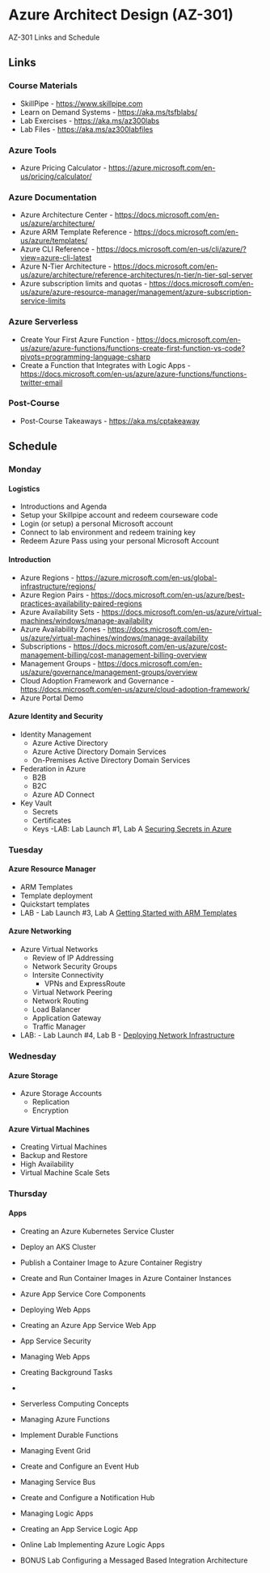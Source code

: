 # Azure Architect Design (AZ-301)

AZ-301 Links and Schedule

## Links

### Course Materials

- SkillPipe - <https://www.skillpipe.com>
- Learn on Demand Systems - <https://aka.ms/tsfblabs/>
- Lab Exercises - <https://aka.ms/az300labs>
- Lab Files - <https://aka.ms/az300labfiles>

### Azure Tools

- Azure Pricing Calculator - <https://azure.microsoft.com/en-us/pricing/calculator/>

### Azure Documentation

- Azure Architecture Center - <https://docs.microsoft.com/en-us/azure/architecture/>
- Azure ARM Template Reference - <https://docs.microsoft.com/en-us/azure/templates/>
- Azure CLI Reference - <https://docs.microsoft.com/en-us/cli/azure/?view=azure-cli-latest>
- Azure N-Tier Architecture - <https://docs.microsoft.com/en-us/azure/architecture/reference-architectures/n-tier/n-tier-sql-server>
- Azure subscription limits and quotas - <https://docs.microsoft.com/en-us/azure/azure-resource-manager/management/azure-subscription-service-limits>

### Azure Serverless

- Create Your First Azure Function - <https://docs.microsoft.com/en-us/azure/azure-functions/functions-create-first-function-vs-code?pivots=programming-language-csharp>
- Create a Function that Integrates with Logic Apps - <https://docs.microsoft.com/en-us/azure/azure-functions/functions-twitter-email>

### Post-Course

- Post-Course Takeaways - <https://aka.ms/cptakeaway>

## Schedule

### Monday 

#### Logistics
- Introductions and Agenda
- Setup your Skillpipe account and redeem courseware code
- Login (or setup) a personal Microsoft account
- Connect to lab environment and redeem training key
- Redeem Azure Pass using your personal Microsoft Account

#### Introduction

- Azure Regions - <https://azure.microsoft.com/en-us/global-infrastructure/regions/>
- Azure Region Pairs - <https://docs.microsoft.com/en-us/azure/best-practices-availability-paired-regions>
- Azure Availability Sets - <https://docs.microsoft.com/en-us/azure/virtual-machines/windows/manage-availability>
- Azure Availability Zones - <https://docs.microsoft.com/en-us/azure/virtual-machines/windows/manage-availability>
- Subscriptions - <https://docs.microsoft.com/en-us/azure/cost-management-billing/cost-management-billing-overview>
- Management Groups - <https://docs.microsoft.com/en-us/azure/governance/management-groups/overview>
- Cloud Adoption Framework and Governance - <https://docs.microsoft.com/en-us/azure/cloud-adoption-framework/>
- Azure Portal Demo

#### Azure Identity and Security

- Identity Management
  - Azure Active Directory
  - Azure Active Directory Domain Services
  - On-Premises Active Directory Domain Services
- Federation in Azure
  - B2B
  - B2C
  - Azure AD Connect
- Key Vault
  - Secrets
  - Certificates
  - Keys
  -LAB: Lab Launch #1, Lab A [Securing Secrets in Azure](https://github.com/MicrosoftLearning/AZ-301-MicrosoftAzureArchitectDesign/blob/master/Instructions/AZ-301T01_Lab_Mod01_Securing%20Secrets%20in%20Azure.md)

### Tuesday 

#### Azure Resource Manager
- ARM Templates
- Template deployment
- Quickstart templates
- LAB - Lab Launch #3, Lab A [Getting Started with ARM Templates](https://github.com/MicrosoftLearning/AZ-301-MicrosoftAzureArchitectDesign/blob/master/Instructions/AZ-301T03_Lab_Mod01_Getting%20Started%20with%20Azure%20Resource%20Manager%20Templates.md)

#### Azure Networking

- Azure Virtual Networks
  - Review of IP Addressing
  - Network Security Groups
  - Intersite Connectivity
    - VPNs and ExpressRoute
  - Virtual Network Peering
  - Network Routing
  - Load Balancer
  - Application Gateway
  - Traffic Manager
- LAB: - Lab Launch #4, Lab B - [Deploying Network Infrastructure](https://github.com/MicrosoftLearning/AZ-301-MicrosoftAzureArchitectDesign/blob/master/Instructions/AZ-301T04_Lab_Mod03_Deploying%20Network%20Infrastructure%20for%20use%20in%20Azure%20Solutions.md)


### Wednesday 


#### Azure Storage

- Azure Storage Accounts
  - Replication
  - Encryption

#### Azure Virtual Machines

- Creating Virtual Machines
-  Backup and Restore
- High Availability
-  Virtual Machine Scale Sets

### Thursday 

#### Apps

- Creating an Azure Kubernetes Service Cluster
- Deploy an AKS Cluster
- Publish a Container Image to Azure Container Registry
- Create and Run Container Images in Azure Container Instances
- Azure App Service Core Components
- Deploying Web Apps
- Creating an Azure App Service Web App
- App Service Security
- Managing Web Apps
-  Creating Background Tasks
- 

- Serverless Computing Concepts
- Managing Azure Functions
- Implement Durable Functions
- Managing Event Grid
- Create and Configure an Event Hub
- Managing Service Bus
- Create and Configure a Notification Hub
-  Managing Logic Apps
-  Creating an App Service Logic App
- Online Lab  Implementing Azure Logic Apps
- BONUS Lab Configuring a Messaged Based Integration Architecture
